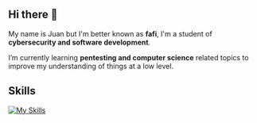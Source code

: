 ## Hi there 👋

My name is Juan but I'm better known as **fafi**, I'm a student of **cybersecurity and software development**.

I’m currently learning **pentesting and computer science** related topics to improve my understanding of things at a low level.


## Skills

[![My Skills](https://skillicons.dev/icons?i=python,bash,powershell,docker,linux,windows)](https://skillicons.dev)


<!--
**xfafi/xfafi** is a ✨ _special_ ✨ repository because its `README.md` (this file) appears on your GitHub profile.

Here are some ideas to get you started:

- 🔭 I’m currently working on ...
- 🌱 I’m currently learning ...
- 👯 I’m looking to collaborate on ...
- 🤔 I’m looking for help with ...
- 💬 Ask me about ...
- 📫 How to reach me: ...
- 😄 Pronouns: ...
- ⚡ Fun fact: ...
-->
